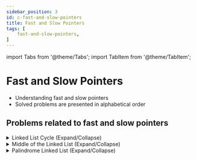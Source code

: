 ```yaml
---
sidebar_position: 3 
id: c-fast-and-slow-pointers 
title: Fast and Slow Pointers
tags: [
    fast-and-slow-pointers,
]
---
```


import Tabs from '@theme/Tabs';
import TabItem from '@theme/TabItem';

# Fast and Slow Pointers 

- Understanding fast and slow pointers 
- Solved problems are presented in alphabetical order

## Problems related to fast and slow pointers

<details> 
<summary> Linked List Cycle (Expand/Collapse) </summary> 

### [↗ Linked List Cycle](../data-structures/c-linked-lists.md)

</details>

<details> 
<summary> Middle of the Linked List (Expand/Collapse) </summary> 

### [↗ Middle of the Linked List](../data-structures/c-linked-lists.md)

</details>

<details> 
<summary> Palindrome Linked List (Expand/Collapse) </summary> 

### [↗ Palindrome Linked List](../data-structures/c-linked-lists.md)

</details>